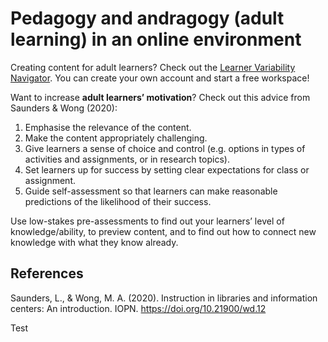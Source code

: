 # Pedagogy and andragogy (adult learning) in an online environment 

Creating content for adult learners? Check out the [Learner Variability Navigator](https://lvp.digitalpromiseglobal.org/).  You can create your own account and start a free workspace!

Want to increase **adult learners’ motivation**? Check out this advice from Saunders & Wong (2020):

1.	Emphasise the relevance of the content. 
2.	Make the content appropriately challenging. 
3.	Give learners a sense of choice and control (e.g. options in types of activities and assignments, or in research topics). 
4.	Set learners up for success by setting clear expectations for class or assignment. 
5.	Guide self-assessment so that learners can make reasonable predictions of the likelihood of their success. 

Use low-stakes pre-assessments to find out your learners’ level of knowledge/ability, to preview content, and to find out how to connect new knowledge with what they know already.


## References

Saunders, L., & Wong, M. A. (2020). Instruction in libraries and information centers: An introduction. IOPN. https://doi.org/10.21900/wd.12 


Test
